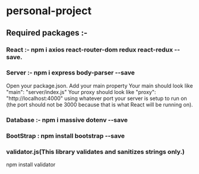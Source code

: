 # personal-project

## Required packages :- 

### React :- npm i axios react-router-dom redux react-redux --save.

### Server :- npm i express body-parser --save
Open your package.json. Add your main property 
Your main should look like "main": "server/index.js"
Your proxy should look like "proxy": "http://localhost:4000" using whatever port your server is setup to run on (the port should not be 3000 because that is what React will be running on).

### Database :- npm i massive dotenv --save


### BootStrap : npm install bootstrap --save

### validator.js(This library validates and sanitizes strings only.)

npm install validator
